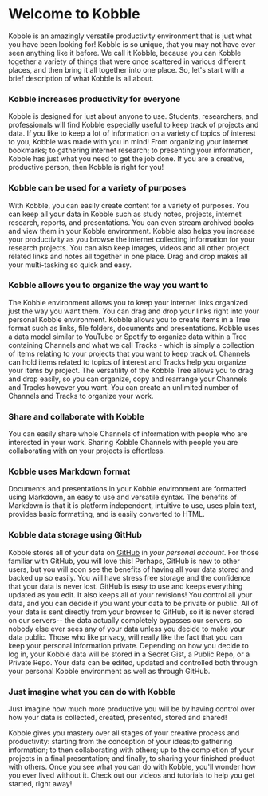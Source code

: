# Welcome to Kobble
Kobble is an amazingly versatile productivity environment that is just what you have been looking for!
Kobble is so unique, that you may not have ever seen anything like it before.
We call it Kobble, because you can Kobble together a variety of things that were once scattered in various different places, and then bring it all together into one place.
So, let's start with a brief description of what Kobble is all about.

### Kobble increases productivity for everyone
Kobble is designed for just about anyone to use.
Students, researchers, and professionals will find Kobble especially useful to keep track of projects and data.
If you like to keep a lot of information on a variety of topics of interest to you, Kobble was made with you in mind!
From organizing your internet bookmarks; to gathering internet research; to presenting your information, Kobble has just what you need to get the job done.
If you are a creative, productive person, then Kobble is right for you!

### Kobble can be used for a variety of purposes
With Kobble, you can easily create content for a variety of purposes.
You can keep all your data in Kobble such as study notes, projects, internet research, reports, and presentations. You can even stream archived books and view them in your Kobble environment. 
Kobble also helps you increase your productivity as you browse the internet collecting information for your research projects.
You can also keep images, videos and all other project related links and notes all together in one place. Drag and drop makes all your multi-tasking so quick and easy. 

### Kobble allows you to organize the way you want to
The Kobble environment allows you to keep your internet links organized just the way you want them.
You can drag and drop your links right into your personal Kobble environment.
Kobble allows you to create items in a Tree format such as links, file folders, documents and presentations.
Kobble uses a data model similar to YouTube or Spotify to organize data within a Tree containing Channels and what we call Tracks - which is simply a collection of items relating to your projects that you want to keep track of.
Channels can hold items related to topics of interest and Tracks help you organize your items by project. 
The versatility of the Kobble Tree allows you to drag and drop easily, so you can organize, copy and rearrange your Channels and Tracks however you want.
You can create an unlimited number of Channels and Tracks to organize your work.

### Share and collaborate with Kobble
You can easily share whole Channels of information with people who are interested in your work. Sharing Kobble Channels with people you are collaborating with on your projects is effortless.

### Kobble uses Markdown format
Documents and presentations in your Kobble environment are formatted using Markdown, an easy to use and versatile syntax.  The benefits of Markdown is that it is platform independent, intuitive to use, uses plain text, provides basic formatting, and is easily converted to HTML.

### Kobble data storage using GitHub
Kobble stores all of your data on [GitHub](https://github.com) in *your personal account*. 
For those familiar with GitHub, you will love this! Perhaps, GitHub is new to other users, but you will soon see the benefits of having all your data stored and backed up so easily. You will have stress free storage and the confidence that your data is never lost. GitHub is easy to use and keeps everything updated as you edit. It also keeps all of your revisions!
You control all your data, and you can decide if you want your data to be private or public.
All of your data is sent directly from your browser to GitHub, so it is never stored on our servers-- the data actually completely bypasses our servers, so nobody else ever sees any of your data unless you decide to make your data public.
Those who like privacy, will really like the fact that you can keep your personal information private.
Depending on how you decide to log in, your Kobble data will be stored in a Secret Gist, a Public Repo, or a Private Repo.
Your data can be edited, updated and controlled both through your personal Kobble environment as well as through GitHub.

### Just imagine what you can do with Kobble
Just imagine how much more productive you will be by having control over how your data is collected, created, presented, stored and shared!

Kobble gives you mastery over all stages of your creative process and productivity: starting from the conception of your ideas;to gathering information; to then collaborating with others; up to the completion of your projects in a final presentation; and finally, to sharing your finished product with others. Once you see what you can do with Kobble, you'll wonder how you ever lived without it. 
Check out our videos and tutorials to help you get started, right away!
